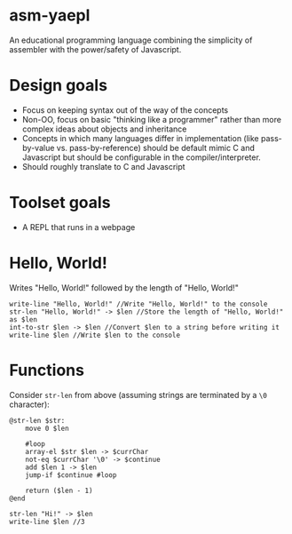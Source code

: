 # asm-yaepl
An educational programming language combining the simplicity of assembler with the power/safety of Javascript.

# Design goals
- Focus on keeping syntax out of the way of the concepts
- Non-OO, focus on basic "thinking like a programmer" rather than more complex ideas about objects and inheritance
- Concepts in which many languages differ in implementation (like pass-by-value vs. pass-by-reference) should be default mimic C and Javascript but should be configurable in the compiler/interpreter.
- Should roughly translate to C and Javascript

# Toolset goals
- A REPL that runs in a webpage

# Hello, World!
Writes "Hello, World!" followed by the length of "Hello, World!"
```
write-line "Hello, World!" //Write "Hello, World!" to the console
str-len "Hello, World!" -> $len //Store the length of "Hello, World!" as $len
int-to-str $len -> $len //Convert $len to a string before writing it
write-line $len //Write $len to the console
```

# Functions
Consider ``str-len`` from above (assuming strings are terminated by a ``\0`` character):

```
@str-len $str:
    move 0 $len

    #loop
    array-el $str $len -> $currChar
    not-eq $currChar '\0' -> $continue
    add $len 1 -> $len
    jump-if $continue #loop
    
    return ($len - 1)
@end

str-len "Hi!" -> $len
write-line $len //3
```
